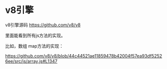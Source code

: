 # v8引擎

v8引擎源码
https://github.com/v8/v8

里面能看到所有js方法的实现。


比如，数组 map方法的实现：

https://github.com/v8/v8/blob/44c44521ae11859478b42004f57ea93df52526ee/src/js/array.js#L1347